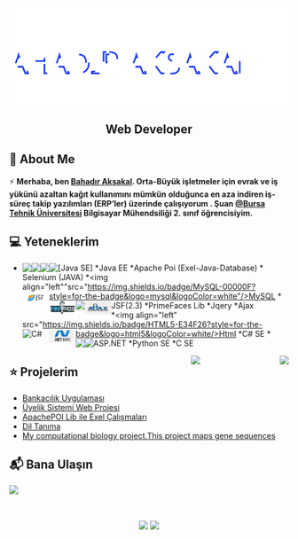 <img src="./Bahadr.svg"></img>  

<h2 align="center">Web Developer</h2>

## 📖  About Me
⚡ **Merhaba, ben [Bahadır Aksakal](https://www.linkedin.com/in/bahad%C4%B1r-aksakal-360b721b7/). Orta-Büyük işletmeler için evrak ve iş yükünü azaltan kağıt kullanımını mümkün**
**olduğunca en aza indiren iş-süreç takip yazılımları (ERP’ler) üzerinde çalışıyorum . Şuan [@Bursa Tehnik Üniversitesi](https://btu.edu.tr/) Bilgisayar Mühendsiliği 2. sınıf öğrencisiyim.**


## :computer: Yeteneklerim
* [<img align="left" src="https://img.shields.io/badge/Java-ED8B00?style=for-the-badge&logo=java&logoColor=white"/>Java SE]
*<img align="left" src="https://img.shields.io/badge/Java-ED8B00?style=for-the-badge&logo=java&logoColor=white"/>Java EE
*<img align="left" src="https://img.shields.io/badge/Microsoft_Excel-217346?style=for-the-badge&logo=microsoft-excel&logoColor=white"/>Apache Poi (Exel-Java-Database)
*<img align="left" src="https://img.shields.io/badge/Selenium-43B02A?style=for-the-badge&logo=Selenium&logoColor=white"/>Selenium (JAVA)
*<img align="left""src="https://img.shields.io/badge/MySQL-00000F?style=for-the-badge&logo=mysql&logoColor=white"/>MySQL
*<img align="left" src="./img/JavaSF.png" width="48" height="24" alt="JSF(2.3)" />JSF(2.3)
*<img align="left" src="./img/primefaces_logo.png" width="48" height="24" alt="PrimeFaces" />PrimeFaces Lib
*<img align="left" src="https://img.shields.io/badge/jQuery-0769AD?style=for-the-badge&logo=jquery&logoColor=white"/>Jqery
*<img align="left" src="./img/ajax_basic.png" width="48" height="24" alt="Ajax" />Ajax</li>
*<img align="left" src="https://img.shields.io/badge/HTML5-E34F26?style=for-the-badge&logo=html5&logoColor=white/>Html
*<img align="left" src="./img/csharp-original.svg" width="48" height="24" alt="C#" />C# SE
*<img align="left" src="./img/ASPMVC.png" width="48" height="24" alt="ASP.NET" />ASP.NET
*<img align="left" src="https://img.shields.io/badge/Python-FFD43B?style=for-the-badge&logo=python&logoColor=darkgreen"/>Python SE
*<img align="left" src="https://img.shields.io/badge/C-00599C?style=for-the-badge&logo=c&logoColor=white"/>C SE



<div style="position: relative;
float: right;">
     <img src="https://img.shields.io/badge/Spotify-1ED760?&style=for-the-badge&logo=spotify&logoColor=white">
</div>

 <img align="right" src="https://media.giphy.com/media/LoBSGLlkRVWnd6SdxN/giphy.gif" width="160">
 

 
 ## ⭐ Projelerim
* [Bankacılık Uygulaması](https://github.com/bahadraksakal/Java_Bahar_Donemi_Proje) 
* [Üyelik Sistemi Web Projesi](https://github.com/bahadraksakal/Uyelik_Sistemi_Projesi_JSF_2.3)  
* [ApachePOI Lib ile Exel Çalışmaları](https://github.com/bahadraksakal/ApachePOI_Excell_Selenium_MySQL_Ornek)  
* [Dil Tanıma](https://github.com/bahadraksakal/Guz_Donemi_Projem_1.Sinif-) 
* [My computational biology project.This project maps gene sequences](https://github.com/bahadraksakal/Java_HBG_Project) 

## 📬 Bana Ulaşın

[![](https://img.shields.io/badge/linkedin-%230077B5.svg?&style=for-the-badge&logo=linkedin&logoColor=white)](https://www.linkedin.com/in/bahad%C4%B1r-aksakal-360b721b7/)

<br/> 
<p align="center">	
  <img width="48%" src="https://github-readme-stats.vercel.app/api?username=bahadraksakal&show_icons=true&theme=tokyonight" />
  <img width="48%" src="https://github-readme-streak-stats.herokuapp.com/?user=bahadraksakal&theme=tokyonight" />
</p>
